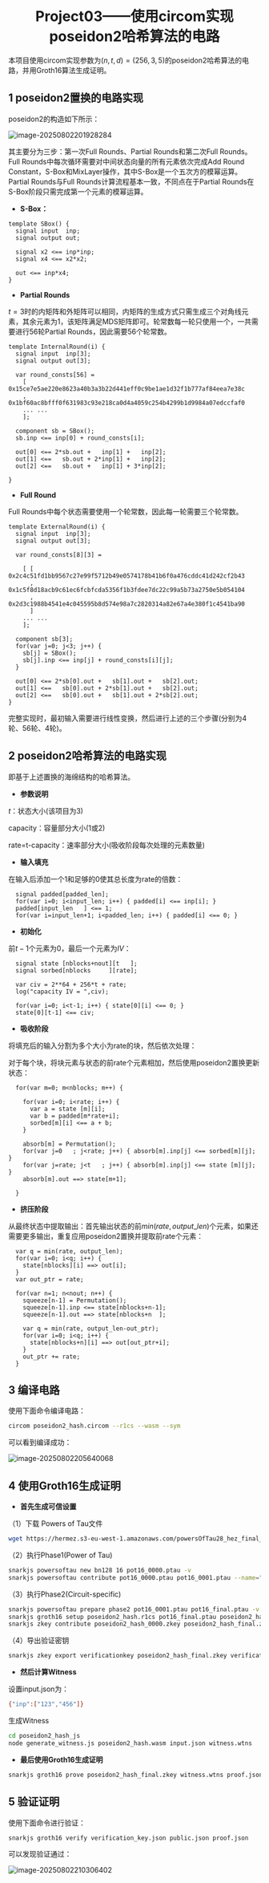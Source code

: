 # <center> Project03——使用circom实现poseidon2哈希算法的电路<center>

本项目使用circom实现参数为$`(n,t,d)=(256,3,5)`$的poseidon2哈希算法的电路，并用Groth16算法生成证明。

## 1 poseidon2置换的电路实现

poseidon2的构造如下所示：

![image-20250802201928284](C:/Users/86189/Desktop/%E5%88%9B%E6%96%B0%E5%88%9B%E4%B8%9A%E5%AE%9E%E8%B7%B5/project03/image/poseidon2.png)

其主要分为三步：第一次Full Rounds、Partial Rounds和第二次Full Rounds。Full Rounds中每次循环需要对中间状态向量的所有元素依次完成Add Round Constant，S-Box和MixLayer操作，其中S-Box是一个五次方的模幂运算。Partial Rounds与Full Rounds计算流程基本一致，不同点在于Partial Rounds在S-Box阶段只需完成第一个元素的模幂运算。

* **S-Box：**

```
template SBox() {
  signal input  inp;
  signal output out;

  signal x2 <== inp*inp;
  signal x4 <== x2*x2;

  out <== inp*x4;
}
```

* **Partial Rounds**

$`t=3`$时的内矩阵和外矩阵可以相同，内矩阵的生成方式只需生成三个对角线元素，其余元素为1，该矩阵满足MDS矩阵即可。轮常数每一轮只使用一个，一共需要进行56轮Partial Rounds，因此需要56个轮常数。

```
template InternalRound(i) {
  signal input  inp[3];
  signal output out[3];

  var round_consts[56] = 
    [ 0x15ce7e5ae220e8623a40b3a3b22d441eff0c9be1ae1d32f1b777af84eea7e38c
    , 0x1bf60ac8bfff0f631983c93e218ca0d4a4059c254b4299b1d9984a07edccfaf0
    ... ...
    ];

  component sb = SBox();
  sb.inp <== inp[0] + round_consts[i];

  out[0] <== 2*sb.out +   inp[1] +   inp[2];
  out[1] <==   sb.out + 2*inp[1] +   inp[2];
  out[2] <==   sb.out +   inp[1] + 3*inp[2];

}

```

* **Full Round**

Full Rounds中每个状态需要使用一个轮常数，因此每一轮需要三个轮常数。

```
template ExternalRound(i) {
  signal input  inp[3];
  signal output out[3];

  var round_consts[8][3] = 

    [ [ 0x2c4c51fd1bb9567c27e99f5712b49e0574178b41b6f0a476cddc41d242cf2b43
      , 0x1c5f8d18acb9c61ec6fcbfcda5356f1b3fdee7dc22c99a5b73a2750e5b054104
      , 0x2d3c1988b4541e4c045595b8d574e98a7c2820314a82e67a4e380f1c4541ba90 
      ]
	... ...
    ];

  component sb[3];
  for(var j=0; j<3; j++) {
    sb[j] = SBox();
    sb[j].inp <== inp[j] + round_consts[i][j];
  }

  out[0] <== 2*sb[0].out +   sb[1].out +   sb[2].out;
  out[1] <==   sb[0].out + 2*sb[1].out +   sb[2].out;
  out[2] <==   sb[0].out +   sb[1].out + 2*sb[2].out;
}
```

完整实现时，最初输入需要进行线性变换，然后进行上述的三个步骤(分别为4轮、56轮、4轮)。

## 2 poseidon2哈希算法的电路实现

即基于上述置换的海绵结构的哈希算法。

* **参数说明**

$`t`$：状态大小(该项目为3)

capacity：容量部分大小(1或2)

rate=t-capacity：速率部分大小(吸收阶段每次处理的元素数量)

* **输入填充**

在输入后添加一个1和足够的0使其总长度为rate的倍数：

```
  signal padded[padded_len];
  for(var i=0; i<input_len; i++) { padded[i] <== inp[i]; }
  padded[input_len   ] <== 1;
  for(var i=input_len+1; i<padded_len; i++) { padded[i] <== 0; } 
```

* **初始化**

前$`t-1`$个元素为0，最后一个元素为$`IV`$：

```
  signal state [nblocks+nout][t   ];
  signal sorbed[nblocks     ][rate];
 
  var civ = 2**64 + 256*t + rate;
  log("capacity IV = ",civ);

  for(var i=0; i<t-1; i++) { state[0][i] <== 0; }
  state[0][t-1] <== civ;
```

* **吸收阶段**

将填充后的输入分割为多个大小为rate的块，然后依次处理：

对于每个块，将块元素与状态的前rate个元素相加，然后使用poseidon2置换更新状态：

```
  for(var m=0; m<nblocks; m++) {

    for(var i=0; i<rate; i++) {
      var a = state [m][i];
      var b = padded[m*rate+i];
      sorbed[m][i] <== a + b;
    }
 
    absorb[m] = Permutation();
    for(var j=0   ; j<rate; j++) { absorb[m].inp[j] <== sorbed[m][j]; }
    for(var j=rate; j<t   ; j++) { absorb[m].inp[j] <== state [m][j]; }
    absorb[m].out ==> state[m+1];

  }
```

* **挤压阶段**

从最终状态中提取输出：首先输出状态的前$`min(rate,output\_len)`$个元素，如果还需要更多输出，重复应用poseidon2置换并提取前rate个元素：

```
  var q = min(rate, output_len);
  for(var i=0; i<q; i++) {
    state[nblocks][i] ==> out[i];
  }
  var out_ptr = rate;

  for(var n=1; n<nout; n++) {
    squeeze[n-1] = Permutation();
    squeeze[n-1].inp <== state[nblocks+n-1];
    squeeze[n-1].out ==> state[nblocks+n  ];

    var q = min(rate, output_len-out_ptr);
    for(var i=0; i<q; i++) {
      state[nblocks+n][i] ==> out[out_ptr+i];
    }
    out_ptr += rate;
  }
```

## 3 编译电路

使用下面命令编译电路：

```bash
circom poseidon2_hash.circom --r1cs --wasm --sym
```

可以看到编译成功：

![image-20250802205640068](C:/Users/86189/Desktop/%E5%88%9B%E6%96%B0%E5%88%9B%E4%B8%9A%E5%AE%9E%E8%B7%B5/project03/image/%E7%BC%96%E8%AF%91%E7%BB%93%E6%9E%9C.png)

## 4 使用Groth16生成证明

* **首先生成可信设置**

（1）下载 Powers of Tau文件

```bash
wget https://hermez.s3-eu-west-1.amazonaws.com/powersOfTau28_hez_final_16.ptau
```

（2）执行Phase1(Power of Tau)

```bash
snarkjs powersoftau new bn128 16 pot16_0000.ptau -v
snarkjs powersoftau contribute pot16_0000.ptau pot16_0001.ptau --name="First contribution" -v
```

（3）执行Phase2(Circuit-specific)

```bash
snarkjs powersoftau prepare phase2 pot16_0001.ptau pot16_final.ptau -v
snarkjs groth16 setup poseidon2_hash.r1cs pot16_final.ptau poseidon2_hash_0000.zkey
snarkjs zkey contribute poseidon2_hash_0000.zkey poseidon2_hash_final.zkey --name="Contributor" -v
```

（4）导出验证密钥

```bash
snarkjs zkey export verificationkey poseidon2_hash_final.zkey verification_key.json
```

* **然后计算Witness**

设置input.json为：

```bash
{"inp":["123","456"]}
```

生成Witness

```bash
cd poseidon2_hash_js
node generate_witness.js poseidon2_hash.wasm input.json witness.wtns
```

* **最后使用Groth16生成证明**

```bash
snarkjs groth16 prove poseidon2_hash_final.zkey witness.wtns proof.json public.json
```

## 5 验证证明

使用下面命令进行验证：

```bash
snarkjs groth16 verify verification_key.json public.json proof.json
```

可以发现验证通过：


![image-20250802210306402](C:/Users/86189/Desktop/%E5%88%9B%E6%96%B0%E5%88%9B%E4%B8%9A%E5%AE%9E%E8%B7%B5/project03/image/%E9%AA%8C%E8%AF%81%E7%BB%93%E6%9E%9C.png)
